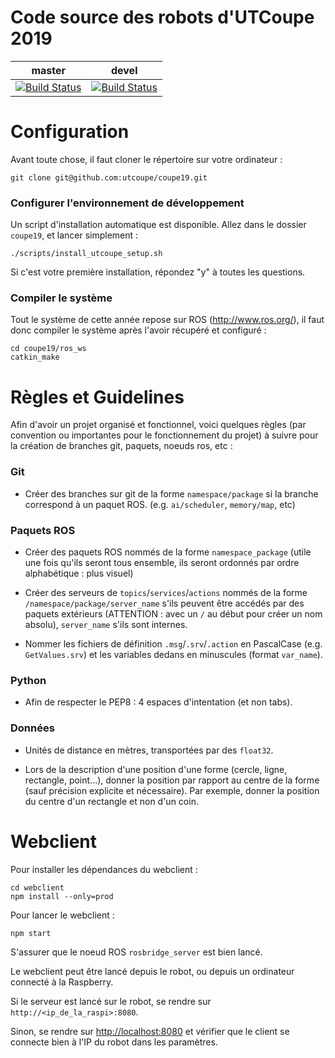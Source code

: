  Code source des robots d'UTCoupe 2019
=======
|master|devel|
|------|-----|
| [![Build Status](https://travis-ci.org/utcoupe/coupe19.svg?branch=master)](https://travis-ci.org/utcoupe/coupe19) | [![Build Status](https://travis-ci.org/utcoupe/coupe19.svg?branch=devel)](https://travis-ci.org/utcoupe/coupe19) |

# Configuration

Avant toute chose, il faut cloner le répertoire sur votre ordinateur :
```
git clone git@github.com:utcoupe/coupe19.git
```

### Configurer l'environnement de développement

Un script d'installation automatique est disponible. Allez dans le dossier `coupe19`, et lancer simplement :
```
./scripts/install_utcoupe_setup.sh
```

Si c'est votre première installation, répondez "y" à toutes les questions.

### Compiler le système

Tout le système de cette année repose sur ROS (http://www.ros.org/), il faut donc compiler le système après l'avoir récupéré et configuré :
```
cd coupe19/ros_ws
catkin_make
```

# Règles et Guidelines

Afin d'avoir un projet organisé et fonctionnel, voici quelques règles (par convention ou importantes pour le 
fonctionnement du projet) à suivre pour la création de branches git, paquets, noeuds ros, etc :

### Git

- Créer des branches sur git de la forme `namespace/package` si la branche correspond à un paquet ROS. (e.g. `ai/scheduler`, `memory/map`, etc)

### Paquets ROS

- Créer des paquets ROS nommés de la forme `namespace_package` (utile une fois qu'ils seront tous ensemble, ils seront ordonnés par
ordre alphabétique : plus visuel)

- Créer des serveurs de `topics`/`services`/`actions` nommés de la forme `/namespace/package/server_name` s'ils peuvent être accédés par des paquets 
extérieurs (ATTENTION : avec un `/` au début pour créer un nom absolu), `server_name` s'ils sont internes.

- Nommer les fichiers de définition `.msg`/`.srv`/`.action` en PascalCase (e.g. `GetValues.srv`) et les variables dedans en minuscules (format `var_name`).

### Python

- Afin de respecter le PEP8 : 4 espaces d'intentation (et non tabs).

### Données

- Unités de distance en mètres, transportées par des `float32`.

- Lors de la description d'une position d'une forme (cercle, ligne, rectangle, point...), donner la position par rapport au centre de la forme (sauf précision explicite et nécessaire). Par exemple, donner la position du centre d'un rectangle et non d'un coin.

# Webclient

Pour installer les dépendances du webclient :
```
cd webclient
npm install --only=prod
```

Pour lancer le webclient :
```
npm start
```

S'assurer que le noeud ROS `rosbridge_server` est bien lancé.

Le webclient peut être lancé depuis le robot, ou depuis un ordinateur connecté à la Raspberry.

Si le serveur est lancé sur le robot, se rendre sur `http://<ip_de_la_raspi>:8080`.

Sinon, se rendre sur [http://localhost:8080](http://localhost:8080) et vérifier que le client se connecte bien à l'IP du robot dans les paramètres.
